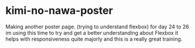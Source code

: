 # kimi-no-nawa-poster
Making another poster page. (trying to understand flexbox)
for day 24 to 26 im using this time to try and get a better understanding about Flexbox
it helps with responsiveness quite majorly and this is a really great training.
